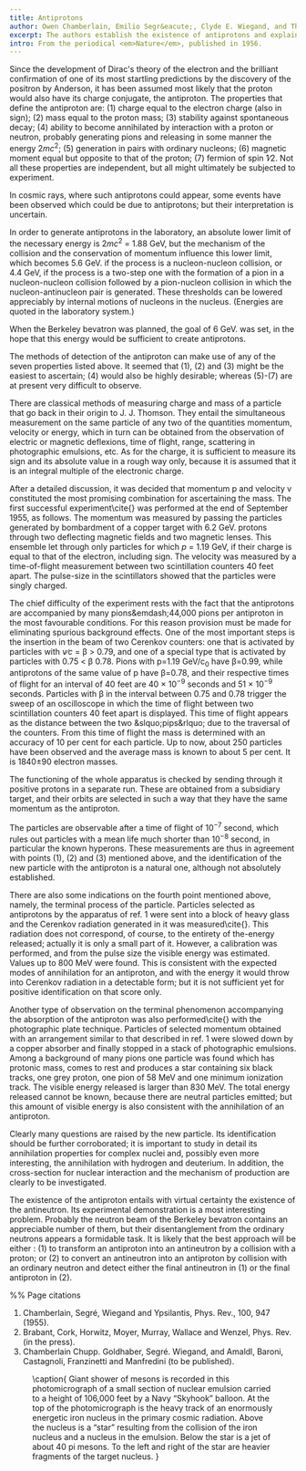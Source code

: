 ```yaml
---
title: Antiprotons
author: Owen Chamberlain, Emilio Segr&eacute;, Clyde E. Wiegand, and Thomas J. Ypsilantis 
excerpt: The authors establish the existence of antiprotons and explain their belief that there must be antineutrons. 
intro: From the periodical <em>Nature</em>, published in 1956. 
---
```






Since the development of Dirac&#39;s theory of the electron and the brilliant confirmation of one of its most startling predictions by the discovery of the positron by Anderson, it has been assumed most likely that the proton would also have its charge conjugate, the antiproton. 
The properties that define the antiproton are: (1) charge equal to the electron charge (also in sign); (2) mass equal to the proton mass; (3) stability against spontaneous decay; (4) ability to become annihilated by interaction with a proton or neutron, probably generating pions and releasing in some manner the energy <span class="math">2<i>mc</i><sup>2</sup></span>; (5) generation in pairs with ordinary nucleons; (6) magnetic moment equal but opposite to that of the proton; (7) fermion of spin
<span class="math">1&#8725;2</span>.
Not all these properties are independent, but all might ultimately be subjected to experiment. 


In cosmic rays, where such antiprotons could appear, some events have been observed which could be due to antiprotons; but their interpretation is uncertain. 


In order to generate antiprotons in the laboratory, an absolute lower limit of the necessary energy is <span class="math">2<i>mc</i><sup>2</sup> = 1.88 GeV</span>, but the mechanism of the collision and the conservation of momentum influence this lower limit, which becomes 5.6 GeV. 
if the process is a nucleon-nucleon collision, or 4.4 GeV, if the process is a two-step one with the formation of a pion in a nucleon-nucleon collision followed by a pion-nucleon collision in which the nucleon-antinucleon pair is generated. 
These thresholds can be lowered appreciably by internal motions of nucleons in the nucleus. 
(Energies are quoted in the laboratory system.) 


When the Berkeley bevatron was planned, the goal of 6 GeV. 
was set, in the hope that this energy would be sufficient to create antiprotons. 


The methods of detection of the antiproton can make use of any of the seven properties listed above. 
It seemed that (1), (2) and (3) might be the easiest to ascertain; (4) would also be highly desirable; whereas (5)-(7) are at present very difficult to observe. 


There are classical methods of measuring charge and mass of a particle that go back in their origin to J. J. Thomson. 
They entail the simultaneous measurement on the same particle of any two of the quantities momentum, velocity or energy, which in turn can be obtained from the observation of electric or magnetic deflexions, time of flight, range, scattering in photographic emulsions, etc. 
As for the charge, it is sufficient to measure its sign and its absolute value in a rough way only, because it is assumed that it is an integral multiple of the electronic charge.


After a detailed discussion, it was decided that momentum <span class="math">p</span> and velocity <span class="math">v</span> constituted the most promising combination for ascertaining the mass.
The first successful experiment\cite{} was performed at the end of September 1955, as follows. 
The momentum was measured by passing the particles generated by bombardment of a copper target with 6.2 GeV. 
protons through two deflecting magnetic fields and two magnetic lenses. 
This ensemble let through only particles for which <span class="math"><i>p</i> = 1.19 GeV</span>, if their charge is equal to that of the electron, including sign. 
The velocity was measured by a time-of-flight measurement between two scintillation counters 40 feet apart. 
The pulse-size in the scintillators showed that the particles were singly charged. 


The chief difficulty of the experiment rests with the fact that the antiprotons are accompanied by many pions&emdash;44,000 pions per antiproton in the most favourable conditions. 
For this reason provision must be made for eliminating spurious background effects. 
One of the most important steps is the insertion in the beam of two Cerenkov counters: one that is activated by particles with <span class="math"><i>v&#8725;c</i> = &beta; > 0.79</span>, and one of a special type that is activated by particles with <span class="math">0.75 < &beta; 0.78</span>. 
Pions with <span class="math">p=1.19 GeV/c<sub>0</sub> have &beta;=0.99, while antiprotons of the same value of <span class="math">p</span> have &beta;=0.78, and their respective times of flight for an interval of 40 feet are 40 &times; 10<sup>&minus;9</sup> seconds and 51 &times; 10<sup>&minus;9</sup> seconds.
Particles with &beta; in the interval between 0.75 and 0.78 trigger the sweep of an oscilloscope in which the time of flight between two scintillation counters 40 feet apart is displayed. 
This time of flight appears as the distance between the two &slquo;pips&rlquo; due to the traversal of the counters. 
From this time of flight the mass is determined with an accuracy of 10 per cent for each particle. 
Up to now, about 250 particles have been observed and the average mass is known to about 5 per cent. 
It is 1840&plusmn;90 electron masses. 


The functioning of the whole apparatus is checked by sending through it positive protons in a separate run. 
These are obtained from a subsidiary target, and their orbits are selected in such a way that they have the same momentum as the antiproton. 


The particles are observable after a time of flight of 10<sup>&minus;7</sup> second, which rules out particles with a mean life much shorter than 10<sup>&minus;8</sup> second, in particular the known hyperons. 
These measurements are thus in agreement with points (1), (2) and (3) mentioned above, and the identification of the new particle with the antiproton is a natural one, although not absolutely established. 


There are also some indications on the fourth point mentioned above, namely, the terminal process of the particle. 
Particles selected as antiprotons by the apparatus of ref. 1 were sent into a block of heavy glass and the Cerenkov radiation generated in it was measured\cite{}. 
This radiation does not correspond, of course, to the entirety of the-energy released; actually it is only a small part of it. 
However, a calibration was performed, and from the pulse size the visible energy was estimated. 
Values up to 800 MeV were found. 
This is consistent with the expected modes of annihilation for an antiproton, and with the energy it would throw into Cerenkov radiation in a detectable form; but it is not sufficient yet for positive identification on that score only. 


Another type of observation on the terminal phenomenon accompanying the absorption of the antiproton was also performed\cite{} with the photographic plate technique. 
Particles of selected momentum obtained with an arrangement similar to that described in ref. 1 were slowed down by a copper absorber and finally stopped in a stack of photographic emulsions. 
Among a background of many pions one particle was found which has protonic mass, comes to rest and produces a star containing six black tracks, one grey proton, one pion of 58 MeV and one minimum ionization track. 
The visible energy released is larger than 830 MeV. 
The total energy released cannot be known, because there are neutral particles emitted; but this amount of visible energy is also consistent with the annihilation of an antiproton. 


Clearly many questions are raised by the new particle. 
Its identification should be further corroborated; it is important to study in detail its annihilation properties for complex nuclei and, possibly even more interesting, the annihilation with hydrogen and deuterium. 
In addition, the cross-section for nuclear interaction and the mechanism of production are clearly to be investigated. 


The existence of the antiproton entails with virtual certainty the existence of the antineutron. 
Its experimental demonstration is a most interesting problem. 
Probably the neutron beam of the Berkeley bevatron contains an appreciable number of them, but their disentanglement from the ordinary neutrons appears a formidable task. 
It is likely that the best approach will be either : (1) to transform an antiproton into an antineutron by a collision with a proton; or (2) to convert an antineutron into an antiproton by collision with an ordinary neutron and detect either the final antineutron in (1) or the final antiproton in (2). 

%% Page citations
1. Chamberlain, Segr&eacute;, Wiegand and Ypsilantis, Phys. Rev., 100, 947 (1955). 
2. Brabant, Cork, Horwitz, Moyer, Murray, Wallace and Wenzel, Phys. Rev. (in the press). 
3. Chamberlain Chupp. Goldhaber, Segr&eacute;. Wiegand, and Amaldl, Baroni, Castagnoli, Franzinetti and Manfredini (to be published). 

<figure>
\caption{
    <span class="textsc">Giant shower of mesons</span> is recorded in this photomicrograph of a small section of nuclear emulsion carried to a height of 106,000 feet by a Navy &ldquo;Skyhook&rdquo; balloon. 
    At the top of the photomicrograph is the heavy track of an enormously energetic iron nucleus in the primary cosmic radiation. 
    Above the nucleus is a &ldquo;star&rdquo; resulting from the collision of the iron nucleus and a nucleus in the emulsion. 
    Below the star is a jet of about 40 pi mesons. 
    To the left and right of the star are heavier fragments of the target nucleus. 
}
</figure>




